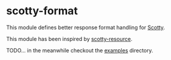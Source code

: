 # scotty-format

This module defines better response format handling for
[Scotty](https://github.com/scotty-web/scotty).

This module has been inspired by
[scotty-resource](https://github.com/taphu/scotty-resource).

TODO... in the meanwhile checkout the
[examples](https://github.com/potomak/scotty-format/tree/master/examples)
directory.
